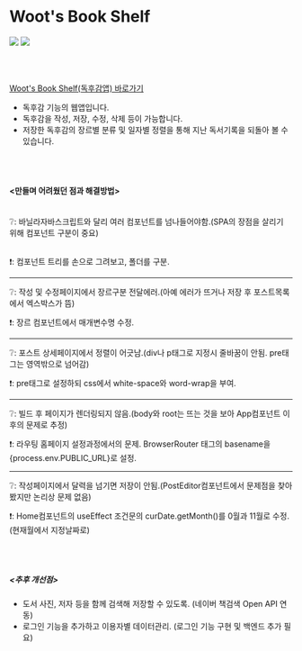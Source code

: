 # Woot's Book Shelf
<img src="https://img.shields.io/badge/React-61DAFB?style=flat&logo=React&logoColor=white"/> <img src="https://img.shields.io/badge/JavaScript-F7DF1E?style=flat&logo=JavaScript&logoColor=white"/>

<br/><br/>

[Woot's Book Shelf(독후감앱) 바로가기](https://woot9009.github.io/bookshelf/)

- 독후감 기능의 웹앱입니다.
- 독후감을 작성, 저장, 수정, 삭제 등이 가능합니다.
- 저장한 독후감의 장르별 분류 및 일자별 정렬을 통해 지난 독서기록을 되돌아 볼 수 있습니다.

<br/><br/>

#### <만들며 어려웠던 점과 해결방법>
<br/>
❔: 바닐라자바스크립트와 달리 여러 컴포넌트를 넘나들어야함.(SPA의 장점을 살리기 위해 컴포넌트 구분이 중요)
<br/><br/>

❗: 컴포넌트 트리를 손으로 그려보고, 폴더를 구분.
___

❔: 작성 및 수정페이지에서 장르구분 전달에러.(아예 에러가 뜨거나 저장 후 포스트목록에서 엑스박스가 뜸)

❗: 장르 컴포넌트에서 매개변수명 수정.

___

❔: 포스트 상세페이지에서 정렬이 어긋남.(div나 p태그로 지정시 줄바꿈이 안됨. pre태그는 영역밖으로 넘어감)

❗: pre태그로 설정하되 css에서 white-space와 word-wrap을 부여.

___

❔: 빌드 후 페이지가 렌더링되지 않음.(body와 root는 뜨는 것을 보아 App컴포넌트 이후의 문제로 추정)

❗: 라우팅 홈페이지 설정과정에서의 문제. BrowserRouter 태그의 basename을 {process.env.PUBLIC_URL}로 설정.
___

❔: 작성페이지에서 달력을 넘기면 저장이 안됨.(PostEditor컴포넌트에서 문제점을 찾아봤지만 논리상 문제 없음)

❗: Home컴포넌트의 useEffect 조건문의 curDate.getMonth()를 0월과 11월로 수정.(현재월에서 지정날짜로)

<br/><br/>

##### <추후 개선점>
- 도서 사진, 저자 등을 함께 검색해 저장할 수 있도록. (네이버 책검색 Open API 연동)
- 로그인 기능을 추가하고 이용자별 데이터관리. (로그인 기능 구현 및 백엔드 추가 필요)
